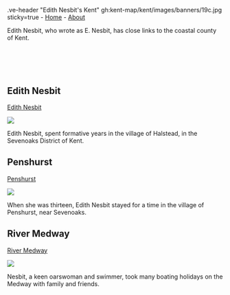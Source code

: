 .ve-header "Edith Nesbit's Kent" gh:kent-map/kent/images/banners/19c.jpg sticky=true
    - [Home](/)
    - [About](/about)

Edith Nesbit, who wrote as E. Nesbit, has close links to the coastal county of Kent.

# &nbsp; 
<param class="cards">

## Edith Nesbit

[Edith Nesbit](/nesbit/nesbit-biography)

![](https://iiif.juncture-digital.org/thumbnail?url=https://stor.artstor.org/stor/f3df3254-575f-4f32-ae8b-198c806e9d50)

Edith Nesbit, spent formative years in the village of Halstead, in the Sevenoaks District of Kent.

## Penshurst

[Penshurst](/nesbit/nesbit-penshurst)

![](https://iiif.juncture-digital.org/thumbnail?url=https://stor.artstor.org/stor/79fb2d02-04f1-4a1b-b03a-c3315d2c1787)

When she was thirteen, Edith Nesbit stayed for a time in the village of Penshurst, near Sevenoaks. 

## River Medway

[River Medway](/nesbit/nesbit-river-medway)

![](https://iiif.juncture-digital.org/thumbnail?url=https://stor.artstor.org/stor/ae0662fc-e1a2-43a1-8382-71def7414a5c)

Nesbit, a keen oarswoman and swimmer, took many boating holidays on the Medway with family and friends.


